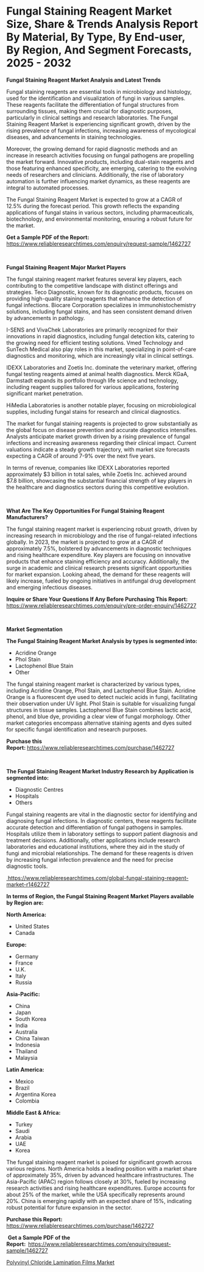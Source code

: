 <p><h1>Fungal Staining Reagent Market Size, Share & Trends Analysis Report By Material, By Type, By End-user, By Region, And Segment Forecasts, 2025 - 2032</h1></p><p><strong>Fungal Staining Reagent Market Analysis and Latest Trends</strong></p>
<p><p>Fungal staining reagents are essential tools in microbiology and histology, used for the identification and visualization of fungi in various samples. These reagents facilitate the differentiation of fungal structures from surrounding tissues, making them crucial for diagnostic purposes, particularly in clinical settings and research laboratories. The Fungal Staining Reagent Market is experiencing significant growth, driven by the rising prevalence of fungal infections, increasing awareness of mycological diseases, and advancements in staining technologies.</p><p>Moreover, the growing demand for rapid diagnostic methods and an increase in research activities focusing on fungal pathogens are propelling the market forward. Innovative products, including dual-stain reagents and those featuring enhanced specificity, are emerging, catering to the evolving needs of researchers and clinicians. Additionally, the rise of laboratory automation is further influencing market dynamics, as these reagents are integral to automated processes.</p><p>The Fungal Staining Reagent Market is expected to grow at a CAGR of 12.5% during the forecast period. This growth reflects the expanding applications of fungal stains in various sectors, including pharmaceuticals, biotechnology, and environmental monitoring, ensuring a robust future for the market.</p></p>
<p><strong>Get a Sample PDF of the Report:&nbsp;</strong> <a href="https://www.reliableresearchtimes.com/enquiry/request-sample/1462727?utm_campaign=2116&utm_medium=2&utm_source=Github&utm_content=ia&utm_term=03022025&utm_id=fungal-staining-reagent">https://www.reliableresearchtimes.com/enquiry/request-sample/1462727</a></p>
<p>&nbsp;</p>
<p><strong>Fungal Staining Reagent Major Market Players</strong></p>
<p><p>The fungal staining reagent market features several key players, each contributing to the competitive landscape with distinct offerings and strategies. Teco Diagnostic, known for its diagnostic products, focuses on providing high-quality staining reagents that enhance the detection of fungal infections. Biocare Corporation specializes in immunohistochemistry solutions, including fungal stains, and has seen consistent demand driven by advancements in pathology.</p><p>I-SENS and VivaChek Laboratories are primarily recognized for their innovations in rapid diagnostics, including fungal detection kits, catering to the growing need for efficient testing solutions. Vmed Technology and SunTech Medical also play roles in this market, specializing in point-of-care diagnostics and monitoring, which are increasingly vital in clinical settings.</p><p>IDEXX Laboratories and Zoetis Inc. dominate the veterinary market, offering fungal testing reagents aimed at animal health diagnostics. Merck KGaA, Darmstadt expands its portfolio through life science and technology, including reagent supplies tailored for various applications, fostering significant market penetration.</p><p>HiMedia Laboratories is another notable player, focusing on microbiological supplies, including fungal stains for research and clinical diagnostics. </p><p>The market for fungal staining reagents is projected to grow substantially as the global focus on disease prevention and accurate diagnostics intensifies. Analysts anticipate market growth driven by a rising prevalence of fungal infections and increasing awareness regarding their clinical impact. Current valuations indicate a steady growth trajectory, with market size forecasts expecting a CAGR of around 7-9% over the next five years.</p><p>In terms of revenue, companies like IDEXX Laboratories reported approximately $3 billion in total sales, while Zoetis Inc. achieved around $7.8 billion, showcasing the substantial financial strength of key players in the healthcare and diagnostics sectors during this competitive evolution.</p></p>
<p>&nbsp;</p>
<p><strong>What Are The Key Opportunities For Fungal Staining Reagent Manufacturers?</strong></p>
<p><p>The fungal staining reagent market is experiencing robust growth, driven by increasing research in microbiology and the rise of fungal-related infections globally. In 2023, the market is projected to grow at a CAGR of approximately 7.5%, bolstered by advancements in diagnostic techniques and rising healthcare expenditure. Key players are focusing on innovative products that enhance staining efficiency and accuracy. Additionally, the surge in academic and clinical research presents significant opportunities for market expansion. Looking ahead, the demand for these reagents will likely increase, fueled by ongoing initiatives in antifungal drug development and emerging infectious diseases.</p></p>
<p><strong>Inquire or Share Your Questions If Any Before Purchasing This Report:</strong> <a href="https://www.reliableresearchtimes.com/enquiry/pre-order-enquiry/1462727?utm_campaign=2116&utm_medium=2&utm_source=Github&utm_content=ia&utm_term=03022025&utm_id=fungal-staining-reagent">https://www.reliableresearchtimes.com/enquiry/pre-order-enquiry/1462727</a></p>
<p>&nbsp;</p>
<p><strong>Market Segmentation</strong></p>
<p><strong>The Fungal Staining Reagent Market Analysis by types is segmented into:</strong></p>
<p><ul><li>Acridine Orange</li><li>Phol Stain</li><li>Lactophenol Blue Stain</li><li>Other</li></ul></p>
<p><p>The fungal staining reagent market is characterized by various types, including Acridine Orange, Phol Stain, and Lactophenol Blue Stain. Acridine Orange is a fluorescent dye used to detect nucleic acids in fungi, facilitating their observation under UV light. Phol Stain is suitable for visualizing fungal structures in tissue samples. Lactophenol Blue Stain combines lactic acid, phenol, and blue dye, providing a clear view of fungal morphology. Other market categories encompass alternative staining agents and dyes suited for specific fungal identification and research purposes.</p></p>
<p><strong>Purchase this Report:&nbsp;</strong><a href="https://www.reliableresearchtimes.com/purchase/1462727?utm_campaign=2116&utm_medium=2&utm_source=Github&utm_content=ia&utm_term=03022025&utm_id=fungal-staining-reagent">https://www.reliableresearchtimes.com/purchase/1462727</a></p>
<p>&nbsp;</p>
<p><strong>The Fungal Staining Reagent Market Industry Research by Application is segmented into:</strong></p>
<p><ul><li>Diagnostic Centres</li><li>Hospitals</li><li>Others</li></ul></p>
<p><p>Fungal staining reagents are vital in the diagnostic sector for identifying and diagnosing fungal infections. In diagnostic centers, these reagents facilitate accurate detection and differentiation of fungal pathogens in samples. Hospitals utilize them in laboratory settings to support patient diagnosis and treatment decisions. Additionally, other applications include research laboratories and educational institutions, where they aid in the study of fungi and microbial relationships. The demand for these reagents is driven by increasing fungal infection prevalence and the need for precise diagnostic tools.</p></p>
<p><a href="https://www.reliableresearchtimes.com/global-fungal-staining-reagent-market-r1462727?utm_campaign=2116&utm_medium=2&utm_source=Github&utm_content=ia&utm_term=03022025&utm_id=fungal-staining-reagent">&nbsp;https://www.reliableresearchtimes.com/global-fungal-staining-reagent-market-r1462727</a></p>
<p><strong>In terms of Region, the Fungal Staining Reagent Market Players available by Region are:</strong></p>
<p>
    <p> <strong> North America: </strong>
        <ul>
            <li>United States</li>
            <li>Canada</li>
        </ul>
        </p> 
    <p> <strong> Europe: </strong>
        <ul>
            <li>Germany</li>
            <li>France</li>
            <li>U.K.</li>
            <li>Italy</li>
            <li>Russia</li>
        </ul>
        </p> 
    <p> <strong> Asia-Pacific: </strong>
        <ul>
            <li>China</li>
            <li>Japan</li>
            <li>South Korea</li>
            <li>India</li>
            <li>Australia</li>
            <li>China Taiwan</li>
            <li>Indonesia</li>
            <li>Thailand</li>
            <li>Malaysia</li>
        </ul>
        </p> 
    <p> <strong> Latin America: </strong>
        <ul>
            <li>Mexico</li>
            <li>Brazil</li>
            <li>Argentina Korea</li>
            <li>Colombia</li>
        </ul>
        </p> 
    <p> <strong> Middle East & Africa: </strong>
        <ul>
            <li>Turkey</li>
            <li>Saudi</li>
            <li>Arabia</li>
            <li>UAE</li>
            <li>Korea</li>
        </ul>
    </p>
    </p>
<p><p>The fungal staining reagent market is poised for significant growth across various regions. North America holds a leading position with a market share of approximately 35%, driven by advanced healthcare infrastructures. The Asia-Pacific (APAC) region follows closely at 30%, fueled by increasing research activities and rising healthcare expenditures. Europe accounts for about 25% of the market, while the USA specifically represents around 20%. China is emerging rapidly with an expected share of 15%, indicating robust potential for future expansion in the sector.</p></p>
<p><strong>Purchase this Report: </strong><a href="https://www.reliableresearchtimes.com/purchase/1462727?utm_campaign=2116&utm_medium=2&utm_source=Github&utm_content=ia&utm_term=03022025&utm_id=fungal-staining-reagent">https://www.reliableresearchtimes.com/purchase/1462727</a></p>
<p>&nbsp;<strong>Get a Sample PDF of the Report:&nbsp;&nbsp;</strong><a href="https://www.reliableresearchtimes.com/enquiry/request-sample/1462727?utm_campaign=2116&utm_medium=2&utm_source=Github&utm_content=ia&utm_term=03022025&utm_id=fungal-staining-reagent">https://www.reliableresearchtimes.com/enquiry/request-sample/1462727</a></p>
<p><strong></strong></p>
<p><p><a href="https://github.com/petbigbeepjn/Market-Research-Report-List-1/blob/main/polyvinyl-chloride-lamination-films-market.md?utm_campaign=2116&utm_medium=2&utm_source=Github&utm_content=ia&utm_term=03022025&utm_id=fungal-staining-reagent">Polyvinyl Chloride Lamination Films Market</a></p></p>